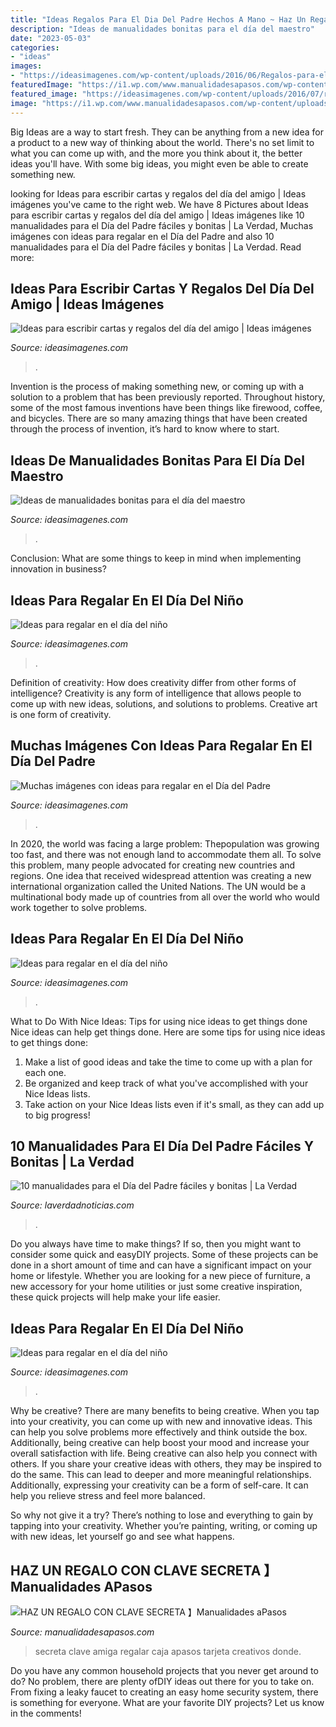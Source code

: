 ```yaml
---
title: "Ideas Regalos Para El Dia Del Padre Hechos A Mano ~ Haz Un Regalo Con Clave Secreta 】manualidades Apasos"
description: "Ideas de manualidades bonitas para el día del maestro"
date: "2023-05-03"
categories:
- "ideas"
images:
- "https://ideasimagenes.com/wp-content/uploads/2016/06/Regalos-para-el-día-del-padre-handmade-9.jpg"
featuredImage: "https://i1.wp.com/www.manualidadesapasos.com/wp-content/uploads/2017/06/Haz-un-regalo-con-clave-secreta-e1497818691752.jpg?fit=800%2C450&amp;ssl=1"
featured_image: "https://ideasimagenes.com/wp-content/uploads/2016/07/regalo-420x470.jpg"
image: "https://i1.wp.com/www.manualidadesapasos.com/wp-content/uploads/2017/06/Haz-un-regalo-con-clave-secreta-e1497818691752.jpg?fit=800%2C450&amp;ssl=1"
---
```



Big Ideas are a way to start fresh. They can be anything from a new idea for a product to a new way of thinking about the world. There's no set limit to what you can come up with, and the more you think about it, the better ideas you'll have. With some big ideas, you might even be able to create something new.

	

		
looking for Ideas para escribir cartas y regalos del día del amigo | Ideas imágenes you've came to the right web. We have 8 Pictures about Ideas para escribir cartas y regalos del día del amigo | Ideas imágenes like 10 manualidades para el Día del Padre fáciles y bonitas | La Verdad, Muchas imágenes con ideas para regalar en el Día del Padre and also 10 manualidades para el Día del Padre fáciles y bonitas | La Verdad. Read more:
		
    
## Ideas Para Escribir Cartas Y Regalos Del Día Del Amigo | Ideas Imágenes

<img loading=lazy src="http://ideasimagenes.com/wp-content/uploads/2016/06/Arbolitos-con-golosinas-para-regalar-el-Día-del-Amigo.jpg" onerror="this.onerror=null;this.src='https://tse2.mm.bing.net/th?id=OIP.66j7vDLwKbcCZOtrASndbgHaFv&amp;pid=15.1';" alt="Ideas para escribir cartas y regalos del día del amigo | Ideas imágenes">

_Source: ideasimagenes.com_

>. 

	

Invention is the process of making something new, or coming up with a solution to a problem that has been previously reported. Throughout history, some of the most famous inventions have been things like firewood, coffee, and bicycles. There are so many amazing things that have been created through the process of invention, it’s hard to know where to start.

    
## Ideas De Manualidades Bonitas Para El Día Del Maestro

<img loading=lazy src="https://ideasimagenes.com/wp-content/uploads/2016/08/v7qq35.jpg" onerror="this.onerror=null;this.src='https://tse3.mm.bing.net/th?id=OIP.DxzYtXAZuK8wndQq99m1NQHaFj&amp;pid=15.1';" alt="Ideas de manualidades bonitas para el día del maestro">

_Source: ideasimagenes.com_

>. 

	

Conclusion: What are some things to keep in mind when implementing innovation in business?
 

    
## Ideas Para Regalar En El Día Del Niño

<img loading=lazy src="https://ideasimagenes.com/wp-content/uploads/2016/07/manualidades-para-niños3.png" onerror="this.onerror=null;this.src='https://tse2.mm.bing.net/th?id=OIP.jJ2pWJ-ZKstdD9fJd1oH0QHaGT&amp;pid=15.1';" alt="Ideas para regalar en el día del niño">

_Source: ideasimagenes.com_

>. 

	

Definition of creativity: How does creativity differ from other forms of intelligence?
Creativity is any form of intelligence that allows people to come up with new ideas, solutions, and solutions to problems. Creative art is one form of creativity.

    
## Muchas Imágenes Con Ideas Para Regalar En El Día Del Padre

<img loading=lazy src="https://ideasimagenes.com/wp-content/uploads/2016/06/Regalos-para-el-día-del-padre-handmade-9.jpg" onerror="this.onerror=null;this.src='https://tse4.mm.bing.net/th?id=OIP.E1dDi4tgjJFPgYGfBrEdrgHaGe&amp;pid=15.1';" alt="Muchas imágenes con ideas para regalar en el Día del Padre">

_Source: ideasimagenes.com_

>. 

	

In 2020, the world was facing a large problem: Thepopulation was growing too fast, and there was not enough land to accommodate them all. To solve this problem, many people advocated for creating new countries and regions. One idea that received widespread attention was creating a new international organization called the United Nations. The UN would be a multinational body made up of countries from all over the world who would work together to solve problems.

    
## Ideas Para Regalar En El Día Del Niño

<img loading=lazy src="https://ideasimagenes.com/wp-content/uploads/2016/07/regalo-420x470.jpg" onerror="this.onerror=null;this.src='https://tse3.mm.bing.net/th?id=OIP.LiEFfl2N_7kCQWtV6Z5RRAHaIS&amp;pid=15.1';" alt="Ideas para regalar en el día del niño">

_Source: ideasimagenes.com_

>. 

	

What to Do With Nice Ideas: Tips for using nice ideas to get things done
Nice ideas can help get things done. Here are some tips for using nice ideas to get things done: 
1. Make a list of good ideas and take the time to come up with a plan for each one.
2. Be organized and keep track of what you've accomplished with your Nice Ideas lists.
3. Take action on your Nice Ideas lists even if it's small, as they can add up to big progress!

    
## 10 Manualidades Para El Día Del Padre Fáciles Y Bonitas | La Verdad

<img loading=lazy src="https://laverdadnoticias.com/__export/1622565159357/sites/laverdad/img/2021/06/01/manualidades_para_el_dia_del_padre_faciles_y_bonitas.jpg_1506256481.jpg" onerror="this.onerror=null;this.src='https://tse3.mm.bing.net/th?id=OIP.mg_eUpQPjf4fS-2G8JCIGwHaD4&amp;pid=15.1';" alt="10 manualidades para el Día del Padre fáciles y bonitas | La Verdad">

_Source: laverdadnoticias.com_

>. 

	

Do you always have time to make things? If so, then you might want to consider some quick and easyDIY projects. Some of these projects can be done in a short amount of time and can have a significant impact on your home or lifestyle. Whether you are looking for a new piece of furniture, a new accessory for your home utilities or just some creative inspiration, these quick projects will help make your life easier.

    
## Ideas Para Regalar En El Día Del Niño

<img loading=lazy src="https://ideasimagenes.com/wp-content/uploads/2016/07/catalogo1-015.jpg" onerror="this.onerror=null;this.src='https://tse1.mm.bing.net/th?id=OIP.DM-5p8Pe11gHhxBfB-uSHQHaJ4&amp;pid=15.1';" alt="Ideas para regalar en el día del niño">

_Source: ideasimagenes.com_

>. 

	

Why be creative?
There are many benefits to being creative. When you tap into your creativity, you can come up with new and innovative ideas. This can help you solve problems more effectively and think outside the box. Additionally, being creative can help boost your mood and increase your overall satisfaction with life.
Being creative can also help you connect with others. If you share your creative ideas with others, they may be inspired to do the same. This can lead to deeper and more meaningful relationships. Additionally, expressing your creativity can be a form of self-care. It can help you relieve stress and feel more balanced.

So why not give it a try? There’s nothing to lose and everything to gain by tapping into your creativity. Whether you’re painting, writing, or coming up with new ideas, let yourself go and see what happens.

    
## HAZ UN REGALO CON CLAVE SECRETA 】Manualidades APasos

<img loading=lazy src="https://i1.wp.com/www.manualidadesapasos.com/wp-content/uploads/2017/06/Haz-un-regalo-con-clave-secreta-e1497818691752.jpg?fit=800%2C450&amp;ssl=1" onerror="this.onerror=null;this.src='https://tse4.mm.bing.net/th?id=OIP.clLLcnJsgaLZqLxFNfZrwQHaEK&amp;pid=15.1';" alt="HAZ UN REGALO CON CLAVE SECRETA 】Manualidades aPasos">

_Source: manualidadesapasos.com_

>secreta clave amiga regalar caja apasos tarjeta creativos donde. 

	

Do you have any common household projects that you never get around to do? No problem, there are plenty ofDIY ideas out there for you to take on. From fixing a leaky faucet to creating an easy home security system, there is something for everyone. What are your favorite DIY projects? Let us know in the comments!

